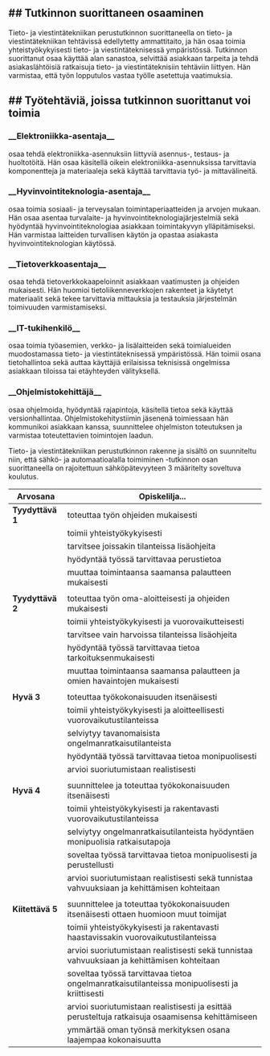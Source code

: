 <!DOCTYPE html>
<html lang="fi">
<head>
    <meta charset="UTF-8">
    <meta name="viewport" content="width=device-width">
    <title>611-projektin otsikko</title>



<h2>## Tutkinnon suorittaneen osaaminen</h2>
<p>Tieto- ja viestintätekniikan perustutkinnon suorittaneella on tieto- ja viestintätekniikan tehtävissä edellytetty ammattitaito, ja hän osaa toimia yhteistyökykyisesti tieto- ja viestintäteknisessä ympäristössä. Tutkinnon suorittanut osaa käyttää alan sanastoa, selvittää asiakkaan tarpeita ja tehdä asiakaslähtöisiä ratkaisuja tieto- ja viestintäteknisiin tehtäviin liittyen. Hän varmistaa, että työn lopputulos vastaa työlle asetettuja vaatimuksia.</p>

<h2>## Työtehtäviä, joissa tutkinnon suorittanut voi toimia</h2>

<h3>__Elektroniikka-asentaja__</h3> <p>osaa tehdä elektroniikka-asennuksiin liittyviä asennus-, testaus- ja huoltotöitä. Hän osaa käsitellä oikein elektroniikka-asennuksissa tarvittavia komponentteja ja materiaaleja sekä käyttää tarvittavia työ- ja mittavälineitä.</p>

<h3>__Hyvinvointiteknologia-asentaja__</h3> <p>osaa toimia sosiaali- ja terveysalan toimintaperiaatteiden ja arvojen mukaan. Hän osaa asentaa turvalaite- ja hyvinvointiteknologiajärjestelmiä sekä hyödyntää hyvinvointiteknologiaa asiakkaan toimintakyvyn ylläpitämiseksi. Hän varmistaa laitteiden turvallisen käytön ja opastaa asiakasta hyvinvointiteknologian käytössä.</p>

<h3>__Tietoverkkoasentaja__</h3> <p>osaa tehdä tietoverkkokaapeloinnit asiakkaan vaatimusten ja ohjeiden mukaisesti. Hän huomioi tietoliikenneverkkojen rakenteet ja käytetyt materiaalit sekä tekee tarvittavia mittauksia ja testauksia järjestelmän toimivuuden varmistamiseksi.</p>

<h3>__IT-tukihenkilö__</h3> <p>osaa toimia työasemien, verkko- ja lisälaitteiden sekä toimialueiden muodostamassa tieto- ja viestintäteknisessä ympäristössä. Hän toimii osana tietohallintoa sekä auttaa käyttäjiä erilaisissa teknisissä ongelmissa asiakkaan tiloissa tai etäyhteyden välityksellä.</p>

<h3>__Ohjelmistokehittäjä__</h3> <p>osaa ohjelmoida, hyödyntää rajapintoja, käsitellä tietoa sekä käyttää versionhallintaa. Ohjelmistokehitystiimin jäsenenä toimiessaan hän kommunikoi asiakkaan kanssa, suunnittelee ohjelmiston toteutuksen ja varmistaa toteutettavien toimintojen laadun.</p>

<p>Tieto- ja viestintätekniikan perustutkinnon rakenne ja sisältö on suunniteltu niin, että sähkö- ja automaatioalalla toimiminen -tutkinnon osan suorittaneella on rajoitettuun sähköpätevyyteen 3 määritelty soveltuva koulutus.</p>


| Arvosana          | Opiskelilja...                                                                                        |
|-------------------|-------------------------------------------------------------------------------------------------------|
| __Tyydyttävä 1__  | toteuttaa työn ohjeiden mukaisesti                                                                    |
|                   | toimii yhteistyökykyisesti                                                                            |
|                   | tarvitsee joissakin tilanteissa lisäohjeita                                                           |
|                   | hyödyntää työssä tarvittavaa perustietoa                                                              |
|                   | muuttaa toimintaansa saamansa palautteen mukaisesti                                                   |
|                   |                                                                                                       |
| __Tyydyttävä 2__  | toteuttaa työn oma-aloitteisesti ja ohjeiden mukaisesti                                               |
|                   | toimii yhteistyökykyisesti ja vuorovaikutteisesti                                                     |
|                   | tarvitsee vain harvoissa tilanteissa lisäohjeita                                                      |
|                   | hyödyntää työssä tarvittavaa tietoa tarkoituksenmukaisesti                                            |
|                   | muuttaa toimintaansa saamansa palautteen ja omien havaintojen mukaisesti                              |
|                   |                                                                                                       |
| __Hyvä 3__        | toteuttaa työkokonaisuuden itsenäisesti                                                               |
|                   | toimii yhteistyökykyisesti ja aloitteellisesti vuorovaikutustilanteissa                               |
|                   | selviytyy tavanomaisista ongelmanratkaisutilanteista                                                  |
|                   | hyödyntää työssä tarvittavaa tietoa monipuolisesti                                                    |
|                   | arvioi suoriutumistaan realistisesti                                                                  |
|                   |                                                                                                       |
| __Hyvä 4__        | suunnittelee ja toteuttaa työkokonaisuuden itsenäisesti                                               |
|                   | toimii yhteistyökykyisesti ja rakentavasti vuorovaikutustilanteissa                                   |
|                   | selviytyy ongelmanratkaisutilanteista hyödyntäen monipuolisia ratkaisutapoja                          |
|                   | soveltaa työssä tarvittavaa tietoa monipuolisesti ja perustellusti                                    |
|                   | arvioi suoriutumistaan realistisesti sekä tunnistaa vahvuuksiaan ja kehittämisen kohteitaan           |
|                   |                                                                                                       |
| __Kiitettävä 5__  | suunnittelee ja toteuttaa työkokonaisuuden itsenäisesti ottaen huomioon muut toimijat                 |
|                   | toimii yhteistyökykyisesti ja rakentavasti haastavissakin vuorovaikutustilanteissa                    |
|                   | arvioi suoriutumistaan realistisesti sekä tunnistaa vahvuuksiaan ja kehittämisen kohteitaan           |
|                   | soveltaa työssä tarvittavaa tietoa ongelmanratkaisutilanteissa monipuolisesti ja kriittisesti         |
|                   | arvioi suoriutumistaan realistisesti ja esittää perusteltuja ratkaisuja osaamisensa kehittämiseen     |
|                   | ymmärtää oman työnsä merkityksen osana laajempaa kokonaisuutta         